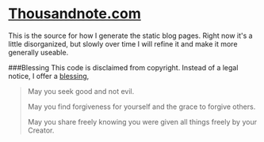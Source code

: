 [Thousandnote.com](http://thousandnote.com)
======================
This is the source for how I generate the static blog pages. Right now it's a little disorganized, but slowly over time I will refine it and make it more generally useable.

###Blessing
This code is disclaimed from copyright. 
Instead of a legal notice, I offer a [blessing](http://www.sqlite.org/different.html),

> May you seek good and not evil.
>
> May you find forgiveness for yourself and the grace to forgive others.
>
> May you share freely knowing you were given all things freely by your Creator.